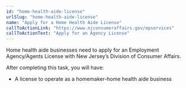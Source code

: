 ```yaml
---
id: "home-health-aide-license"
urlSlug: "home-health-aide-license"
name: "Apply for a Home Health Aide License"
callToActionLink: "https://www.njconsumeraffairs.gov/epservices"
callToActionText: "Apply for an Agency License"
---
```


Home health aide businesses need to apply for an Employment Agency/Agents License with New Jersey’s Division of Consumer Affairs.

After completing this task, you will have:

- A license to operate as a homemaker-home health aide business
